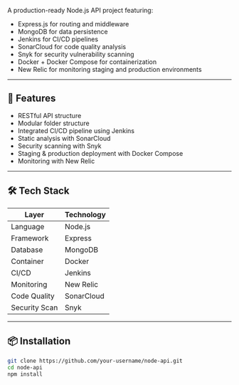 A production-ready Node.js API project featuring:

- Express.js for routing and middleware
- MongoDB for data persistence
- Jenkins for CI/CD pipelines
- SonarCloud for code quality analysis
- Snyk for security vulnerability scanning
- Docker + Docker Compose for containerization
- New Relic for monitoring staging and production environments

---

## 🚀 Features

- RESTful API structure
- Modular folder structure
- Integrated CI/CD pipeline using Jenkins
- Static analysis with SonarCloud
- Security scanning with Snyk
- Staging & production deployment with Docker Compose
- Monitoring with New Relic

---

## 🛠️ Tech Stack

| Layer         | Technology          |
|---------------|---------------------|
| Language      | Node.js             |
| Framework     | Express             |
| Database      | MongoDB             |
| Container     | Docker              |
| CI/CD         | Jenkins             |
| Monitoring    | New Relic           |
| Code Quality  | SonarCloud          |
| Security Scan | Snyk                |

---

## 📦 Installation

```bash
git clone https://github.com/your-username/node-api.git
cd node-api
npm install
